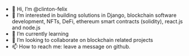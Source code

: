 - 👋 Hi, I’m @clinton-felix
- 👀 I’m interested in building solutions in Django, blockchain software development, NFTs, DeFi, ethereum smart contracts (solidity), react.js and node.js
- 🌱 I’m currently learning 
- 💞️ I’m looking to collaborate on blockchain related projects
- 📫 How to reach me: leave a message on github.

<!---
clinton-felix/clinton-felix is a ✨ special ✨ repository because its `README.md` (this file) appears on your GitHub profile.
You can click the Preview link to take a look at your changes.
--->
